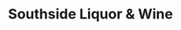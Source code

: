 ---
title: "Southside Liquor & Wine"
url: /cleveland/southside-liquor-und-wine/
shop: Spirituosen
---